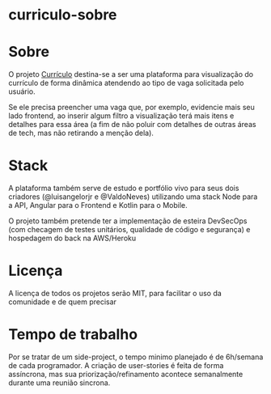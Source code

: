 # curriculo-sobre

# Sobre
O projeto [Currículo](https://github.com/orgs/larjr/projects/2) destina-se a ser uma plataforma para visualização do currículo de forma dinâmica atendendo ao tipo de vaga solicitada pelo usuário.

Se ele precisa preencher uma vaga que, por exemplo, evidencie mais seu lado frontend, ao inserir algum filtro a visualização terá mais itens e detalhes para essa área (a fim de não poluir com detalhes de outras áreas de tech, mas não retirando a menção dela).

# Stack
A plataforma também serve de estudo e portfólio vivo para seus dois criadores (@luisangelorjr e @ValdoNeves) utilizando uma stack Node para a API, Angular para o Frontend e Kotlin para o Mobile.

O projeto também pretende ter a implementação de esteira DevSecOps (com checagem de testes unitários, qualidade de código e segurança) e hospedagem do back na AWS/Heroku

# Licença
A licença de todos os projetos serão MIT, para facilitar o uso da comunidade e de quem precisar

# Tempo de trabalho
Por se tratar de um side-project, o tempo minimo planejado é de 6h/semana de cada programador.
A criação de user-stories é feita de forma assíncrona, mas sua priorização/refinamento acontece semanalmente durante uma reunião sincrona.
